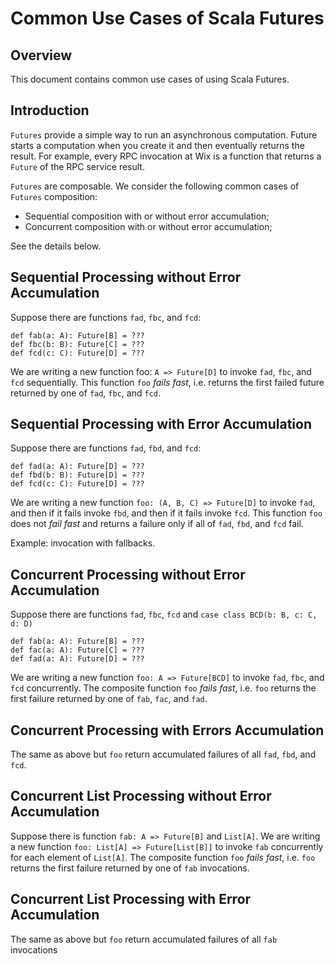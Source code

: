 # Common Use Cases of Scala Futures

## Overview

This document contains common use cases of using Scala Futures. 

## Introduction

`Futures` provide a simple way to run an asynchronous computation. Future starts a computation when you create it and then eventually returns the result. For example, every RPC invocation at Wix is a function that returns a `Future` of the RPC service result.

`Futures` are composable. We consider the following common cases of `Futures` composition:

- Sequential composition with or without error accumulation;
- Concurrent composition with or without error accumulation;

See the details below.

## Sequential Processing without Error Accumulation
Suppose there are functions `fad`, `fbc`, and `fcd`:
```
def fab(a: A): Future[B] = ???
def fbc(b: B): Future[C] = ???
def fcd(c: C): Future[D] = ???
```

We are writing a new function foo: `A => Future[D]` to invoke `fad`, `fbc`, and `fcd` sequentially. This function `foo` _fails fast_, i.e. returns the first failed future returned by one of `fad`, `fbc`, and `fcd`.

## Sequential Processing with Error Accumulation

Suppose there are functions `fad`, `fbd`, and `fcd`:
```
def fad(a: A): Future[D] = ???
def fbd(b: B): Future[D] = ???
def fcd(c: C): Future[D] = ???
```

We are writing a new function `foo: (A, B, C) => Future[D]` to invoke `fad`, and then if it fails invoke `fbd`, and then if it fails invoke `fcd`. This function `foo` does not _fail fast_ and returns a failure only if all of `fad`, `fbd`, and `fcd` fail.

Example: invocation with fallbacks. 

## Concurrent Processing without Error Accumulation

Suppose there are functions `fad`, `fbc`, `fcd` and `case class BCD(b: B, c: C, d: D)`
```
def fab(a: A): Future[B] = ???
def fac(a: A): Future[C] = ???
def fad(a: A): Future[D] = ???
```

We are writing a new function `foo: A => Future[BCD]` to invoke `fad`, `fbc`, and `fcd` concurrently. The composite function `foo` _fails fast_, i.e. `foo` returns the first failure returned by one of `fab`, `fac`, and `fad`. 

## Concurrent Processing with Errors Accumulation

The same as above but `foo` return accumulated failures of all `fad`, `fbd`, and `fcd`.

## Concurrent List Processing without Error Accumulation

Suppose there is function `fab: A => Future[B]` and `List[A]`. 
We are writing a new function `foo: List[A] => Future[List[B]]` to invoke `fab` concurrently for each element of `List[A]`. The composite function `foo` _fails fast_, i.e. `foo` returns the first failure returned by one of `fab` invocations.

## Concurrent List Processing with Error Accumulation

The same as above but `foo` return accumulated failures of all `fab` invocations


